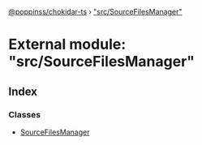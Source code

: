 [@poppinss/chokidar-ts](../README.md) › ["src/SourceFilesManager"](_src_sourcefilesmanager_.md)

# External module: "src/SourceFilesManager"

## Index

### Classes

* [SourceFilesManager](../classes/_src_sourcefilesmanager_.sourcefilesmanager.md)
